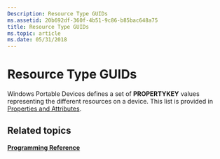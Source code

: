 ```yaml
---
Description: Resource Type GUIDs
ms.assetid: 20b692df-360f-4b51-9c86-b85bac648a75
title: Resource Type GUIDs
ms.topic: article
ms.date: 05/31/2018
---
```


# Resource Type GUIDs

Windows Portable Devices defines a set of **PROPERTYKEY** values representing the different resources on a device. This list is provided in [Properties and Attributes](properties-and-attributes.md).

## Related topics

<dl> <dt>

[**Programming Reference**](programming-reference.md)
</dt> </dl>

 

 



